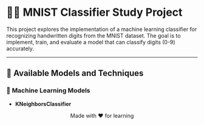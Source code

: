 # 🧑‍💻 **MNIST Classifier Study Project**

This project explores the implementation of a machine learning classifier for recognizing handwritten digits from the MNIST dataset. The goal is to implement, train, and evaluate a model that can classify digits (0-9) accurately.

---

## 📝 **Available Models and Techniques**

### 🔢 **Machine Learning Models**
- **KNeighborsClassifier**

<p align="center"> Made with ❤️ for learning </p> 